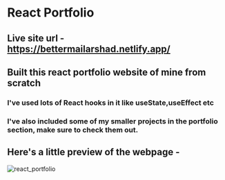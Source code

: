 # React Portfolio
## Live site url - https://bettermailarshad.netlify.app/
## Built this react portfolio website of mine from scratch
### I've used lots of React hooks in it like useState,useEffect etc
### I've also included some of my smaller projects in the portfolio section, make sure to check them out.
## Here's a little preview of the webpage -

![react_portfolio](https://user-images.githubusercontent.com/86738490/154106404-ec842a28-4a96-4df1-a296-7d79f8126159.png)

